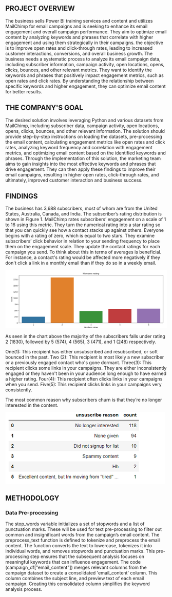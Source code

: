 ## PROJECT OVERVIEW
The business sells Power BI training services and content and utilizes MailChimp for email campaigns and is seeking to enhance its email engagement and overall campaign performance. They aim to optimize email content by analyzing keywords and phrases that correlate with higher engagement and using them strategically in their campaigns. the objective is to improve open rates and click-through rates, leading to increased customer interactions, conversions, and overall business growth. 
The business needs a systematic process to analyze its email campaign data, including subscriber information, campaign activity, open locations, opens, clicks, bounces, and other relevant metrics. They want to identify the keywords and phrases that positively impact engagement metrics, such as open rates and click rates. By understanding the relationship between specific keywords and higher engagement, they can optimize email content for better results.

## THE COMPANY'S GOAL
The desired solution involves leveraging Python and various datasets from MailChimp, including subscriber data, campaign activity, open locations, opens, clicks, bounces, and other relevant information. The solution should provide step-by-step instructions on loading the datasets, pre-processing the email content, calculating engagement metrics like open rates and click rates, analyzing keyword frequency and correlation with engagement metrics, and optimizing email content based on the identified keywords and phrases.
Through the implementation of this solution, the marketing team aims to gain insights into the most effective keywords and phrases that drive engagement. They can then apply these findings to improve their email campaigns, resulting in higher open rates, click-through rates, and ultimately, improved customer interaction and business success.

## FINDINGS
The business has 3,688 subscribers, most of whom are from the United States, Australia, Canada, and India. The subscriber’s rating distribution is shown in Figure 1. MailChimp rates subscribers’ engagement on a scale of 1 to 16 using this metric. They turn the numerical rating into a star rating so that you can quickly see how a contact stacks up against others. Everyone begins with a rating of zero, which is equal to two stars.
They examine subscribers’ click behavior in relation to your sending frequency to place them on the engagement scale. They update the contact ratings for each campaign you send. To think about this in terms of averages is beneficial. For instance, a contact's rating would be affected more negatively if they don't click a link in a monthly email than if they do so in a weekly email.

![](https://github.com/Adeyemi0/Email-Campaign-Optimization/blob/main/Images/rating.png)

As seen in the chart above the majority of the subscribers falls under rating 2 (1830), followed by 5 (574), 4 (565), 3 (471), and 1 (248) respectively.

One(1): This recipient has either unsubscribed and resubscribed, or soft bounced in the past.
Two (2): This recipient is most likely a new subscriber or a previously engaged contact who's gone dormant.
Three(3): This recipient clicks some links in your campaigns. They are either inconsistently engaged or they haven't been in your audience long enough to have earned a higher rating.
Four(4): This recipient often clicks links in your campaigns when you send.
Five(5): This recipient clicks links in your campaigns very consistently.

The most common reason why subscribers churn is that they’re no longer interested in the content.

![](https://github.com/Adeyemi0/Email-Campaign-Optimization/blob/main/Images/churn%20reason.png)

## METHODOLOGY
### Data Pre-processing
The stop_words variable initializes a set of stopwords and a list of punctuation marks. These will be used for text pre-processing to filter out common and insignificant words from the campaign’s email content. The preprocess_text function is defined to tokenize and preprocess the email content. The function converts the text to lowercase, tokenizes it into individual words, and removes stopwords and punctuation marks. This pre-processing step ensures that the subsequent analysis focuses on meaningful keywords that can influence engagement. The code (campaign_df["email_content"]) merges relevant columns from the campaign dataset to create a consolidated 'email_content' column. This column combines the subject line, and preview text of each email campaign. Creating this consolidated column simplifies the keyword analysis process.

![]()


